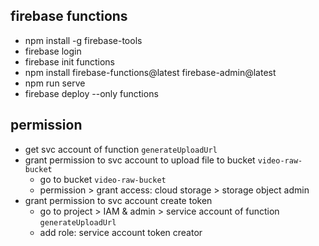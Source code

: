 ## firebase functions
- npm install -g firebase-tools
- firebase login
- firebase init functions
- npm install firebase-functions@latest firebase-admin@latest
- npm run serve
- firebase deploy --only functions

## permission
- get svc account of function `generateUploadUrl`
- grant permission to svc account to upload file to bucket `video-raw-bucket`
  - go to bucket `video-raw-bucket`
  - permission > grant access: cloud storage > storage object admin
- grant permission to svc account create token
  - go to project > IAM & admin > service account of function `generateUploadUrl` 
  - add role: service account token creator